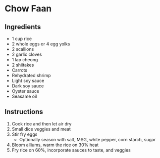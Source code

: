 # Chow Faan
## Ingredients
- 1 cup rice
- 2 whole eggs or 4 egg yolks
- 2 scallions
- 2 garlic cloves
- 1 lap cheong
- 2 shiitakes
- Carrots
- Rehydrated shrimp
- Light soy sauce
- Dark soy sauce
- Oyster sauce
- Seasame oil

## Instructions
1. Cook rice and then let air dry
2. Small dice veggies and meat
3. Stir fry eggs
   - Optionally season with salt, MSG, white pepper, corn starch, sugar
5. Bloom alliums, warm the rice on 30% heat
6. Fry rice on 60%, incorporate sauces to taste, and veggies
